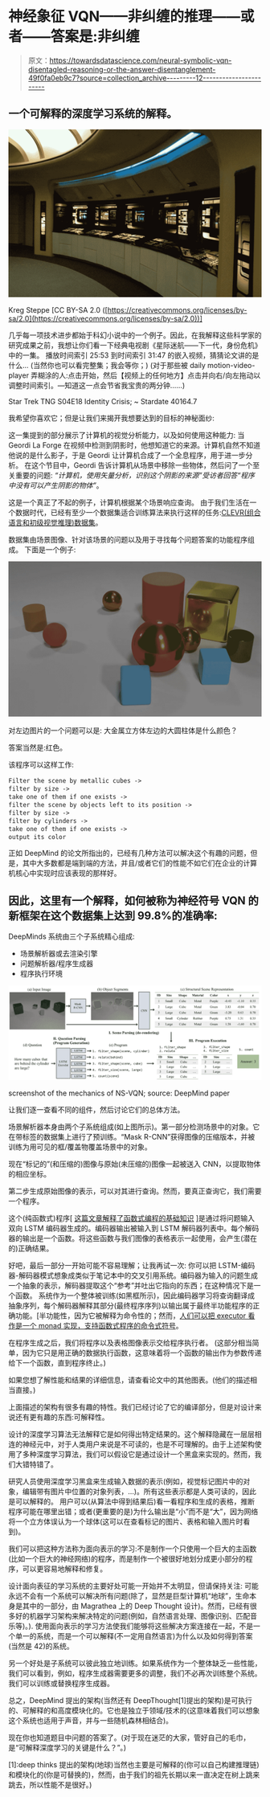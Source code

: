 # 神经象征 VQN——非纠缠的推理——或者——答案是:非纠缠

> 原文：<https://towardsdatascience.com/neural-symbolic-vqn-disentagled-reasoning-or-the-answer-disentanglement-49f0fa0eb9c7?source=collection_archive---------12----------------------->

## 一个可解释的深度学习系统的解释。

![](img/5995028f8dadc85ba36038226abb6c59.png)

Kreg Steppe [CC BY-SA 2.0 ([https://creativecommons.org/licenses/by-sa/2.0](https://creativecommons.org/licenses/by-sa/2.0))]

几乎每一项技术进步都始于科幻小说中的一个例子。因此，在我解释这些科学家的研究成果之前，我想让你们看一下经典电视剧《星际迷航——下一代，身份危机》中的一集。
播放时间索引 25:53 到时间索引 31:47 的嵌入视频，猜猜论文讲的是什么…
(当然你也可以看完整集；我会等你；)
(对于那些被 daily motion-video-player 弄糊涂的人:点击开始，然后【视频上的任何地方】点击并向右/向左拖动以调整时间索引。—知道这一点会节省我宝贵的两分钟……)

Star Trek TNG S04E18 Identity Crisis; ~ Stardate 40164.7

我希望你喜欢它；但是让我们来揭开我想要达到的目标的神秘面纱:

这一集提到的部分展示了计算机的视觉分析能力，以及如何使用这种能力:
当 Geordi La Forge 在视频中检测到阴影时，他想知道它的来源。计算机自然不知道他说的是什么影子，于是 Geordi 让计算机合成了一个全息程序，用于进一步分析。
在这个节目中，Geordi 告诉计算机从场景中移除一些物体，然后问了一个至关重要的问题:
*“计算机，使用矢量分析，识别这个阴影的来源”*受访者回答*“程序中没有可以产生阴影的物体”*。

这是一个真正了不起的例子，计算机根据某个场景响应查询。
由于我们生活在一个数据时代，已经有至少一个数据集适合训练算法来执行这样的任务:[CLEVR(组合语言和初级视觉推理)数据集](https://cs.stanford.edu/people/jcjohns/clevr/)。

数据集由场景图像、针对该场景的问题以及用于寻找每个问题答案的功能程序组成。
下面是一个例子:

![](img/b64c75621a835213dbde9bfaee99b7a0.png)

对左边图片的一个问题可以是:
大金属立方体左边的大圆柱体是什么颜色？

答案当然是:红色。

该程序可以这样工作:

```
Filter the scene by metallic cubes -> 
filter by size -> 
take one of them if one exists -> 
filter the scene by objects left to its position -> 
filter by size -> 
filter by cylinders -> 
take one of them if one exists -> 
output its color
```

正如 DeepMind 的论文所指出的，已经有几种方法可以解决这个有趣的问题，但是，其中大多数都是端到端的方法，并且/或者它们的性能不如它们在企业的计算机核心中实现时应该表现的那样好。

## 因此，这里有一个解释，如何被称为神经符号 VQN 的新框架在这个数据集上达到 99.8%的准确率:

DeepMinds 系统由三个子系统精心组成:

*   场景解析器或去渲染引擎
*   问题解析器/程序生成器
*   程序执行环境

![](img/fc5055f3bc8ecd8122d935d8273a3673.png)

screenshot of the mechanics of NS-VQN; source: DeepMind paper

让我们逐一查看不同的组件，然后讨论它们的总体方法。

场景解析器本身由两个子系统组成(如上图所示)。第一部分检测场景中的对象。它在带标签的数据集上进行了预训练。“Mask R-CNN”获得图像的压缩版本，并被训练为用可见的框/覆盖物覆盖场景中的对象。

现在“标记的”(和压缩的)图像与原始(未压缩的)图像一起被送入 CNN，以提取物体的相应坐标。

第二步生成原始图像的表示，可以对其进行查询。然而，要真正查询它，我们需要一个程序。

这个(纯函数式)程序[ [这篇文章解释了函数式编程的基础知识](https://medium.com/@fabian.schneider/functional-programming-and-formal-software-verification-for-non-industry-applications-fefa24371856) ]是通过将问题输入双向 LSTM 编码器生成的。编码器输出被输入到 LSTM 解码器列表中。每个解码器的输出是一个函数。将这些函数与我们图像的表格表示一起使用，会产生(潜在的)正确结果。

好吧，最后一部分一开始可能不容易理解；让我再试一次:
你可以把 LSTM-编码器-解码器模式想象成类似于笔记本中的交叉引用系统。编码器为输入的问题生成一个抽象的表示，解码器提取这个“参考”并吐出它指向的东西；在这种情况下是一个函数。
系统作为一个整体被训练(如黑框所示)，因此编码器学习将查询翻译成抽象序列，每个解码器解释其部分(最终程序序列)以输出属于最终半功能程序的正确功能。[半功能性，因为它被解释为命令性的；然而，[人们可以把 executor 看作是一个 monad 实现，支持函数式程序的命令式符号](https://wiki.haskell.org/IO_inside)。

在程序生成之后，我们将程序以及表格图像表示交给程序执行者。
(这部分相当简单，因为它只是用正确的数据执行函数，这意味着将一个函数的输出作为参数传递给下一个函数，直到程序终止。)

如果您想了解性能和结果的详细信息，请查看论文中的其他图表。(他们的描述相当直接。)

上面描述的架构有很多有趣的特性。我们已经讨论了它的编译部分，但是对设计来说还有更有趣的东西:可解释性。

设计的深度学习算法无法解释它是如何得出特定结果的。这个解释隐藏在一层层相连的神经元中，对于人类用户来说是不可读的，也是不可理解的。由于上述架构使用了多种深度学习算法，我们可以假设它是通过设计一个黑盒来实现的。然而，我们大错特错了。

研究人员使用深度学习黑盒来生成输入数据的表示(例如，视觉标记图片中的对象，编辑带有图片中位置的对象列表，…)。所有这些表示都是人类可读的，因此是可以解释的。
用户可以(从算法中得到结果后)看一看程序和生成的表格，推断程序可能在哪里出错；或者(更重要的是)为什么输出是“小”而不是“大”，因为网络将一个立方体误认为一个球体(这可以在查看标记的图片、表格和输入图片时看到)。

我们可以把这种方法称为面向表示的学习:不是制作一个只使用一个巨大的主函数(比如一个巨大的神经网络)的程序，而是制作一个被很好地划分成更小部分的程序，可以更容易地解释和修复。

设计面向表征的学习系统的主要好处可能一开始并不太明显，但请保持关注:
可能永远不会有一个系统可以解决所有问题(除了，显然是巨型计算机“地球”，生命本身是其中的一部分，由 Magrathea 上的 Deep Thought 设计)。然而，已经有很多好的机器学习架构来解决特定的问题(例如，自然语言处理、图像识别、匹配音乐等)。).
使用面向表示的学习方法使我们能够将这些解决方案连接在一起，不是一个单一的系统，而是一个可以解释(不一定用自然语言)为什么以及如何得到答案(当然是 42)的系统。

另一个好处是子系统可以彼此独立地训练。如果系统作为一个整体缺乏一些性能，我们可以看到，例如，程序生成器需要更多的调整，我们不必再次训练整个系统。我们可以训练或替换程序生成器。

总之，DeepMind 提出的架构(当然还有 DeepThought[1]提出的架构)是可执行的、可解释的和高度模块化的。它也是独立于领域/技术的(这意味着我们可以想象这个系统也适用于声音，并与一些随机森林相结合)。

现在你也知道题目中问题的答案了。(对于现在迷茫的大家，管好自己的毛巾，是“可解释深度学习的关键是什么？”。)

[1]:deep thinks 提出的架构(地球)当然也主要是可解释的(你可以自己构建推理链)和模块化的(你是可替换的)，然而，由于我们的祖先长期以来一直决定在树上跳来跳去，所以性能不是很好。)